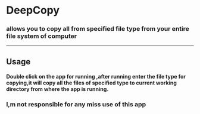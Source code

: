 # DeepCopy 
### allows you to copy all from specified file type from your entire file system of computer
<hr/>

## Usage

#### Double click on the app for running ,after running enter the file type for copying,it will copy all the files of specified type to current working directory from where the app is running.


### I,m not responsible for any miss use of this app
